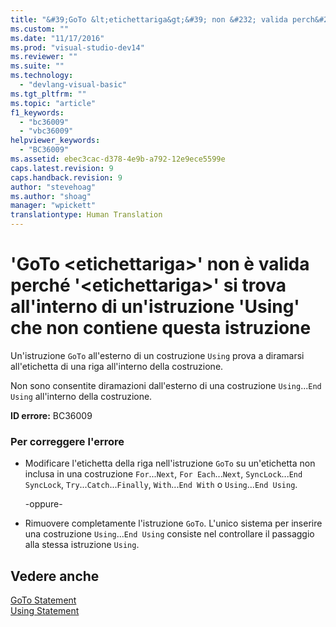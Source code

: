 ```yaml
---
title: "&#39;GoTo &lt;etichettariga&gt;&#39; non &#232; valida perch&#233; &#39;&lt;etichettariga&gt;&#39; si trova all&#39;interno di un&#39;istruzione &#39;Using&#39; che non contiene questa istruzione | Microsoft Docs"
ms.custom: ""
ms.date: "11/17/2016"
ms.prod: "visual-studio-dev14"
ms.reviewer: ""
ms.suite: ""
ms.technology: 
  - "devlang-visual-basic"
ms.tgt_pltfrm: ""
ms.topic: "article"
f1_keywords: 
  - "bc36009"
  - "vbc36009"
helpviewer_keywords: 
  - "BC36009"
ms.assetid: ebec3cac-d378-4e9b-a792-12e9ece5599e
caps.latest.revision: 9
caps.handback.revision: 9
author: "stevehoag"
ms.author: "shoag"
manager: "wpickett"
translationtype: Human Translation
---
```

# &#39;GoTo &lt;etichettariga&gt;&#39; non &#232; valida perch&#233; &#39;&lt;etichettariga&gt;&#39; si trova all&#39;interno di un&#39;istruzione &#39;Using&#39; che non contiene questa istruzione
Un'istruzione `GoTo` all'esterno di un costruzione `Using` prova a diramarsi all'etichetta di una riga all'interno della costruzione.  
  
 Non sono consentite diramazioni dall'esterno di una costruzione `Using`...`End Using` all'interno della costruzione.  
  
 **ID errore:** BC36009  
  
### Per correggere l'errore  
  
-   Modificare l'etichetta della riga nell'istruzione `GoTo` su un'etichetta non inclusa in una costruzione `For`...`Next`, `For Each`...`Next`, `SyncLock`...`End SyncLock`, `Try`...`Catch`...`Finally`, `With`...`End With` o `Using`...`End Using`.  
  
     \-oppure\-  
  
-   Rimuovere completamente l'istruzione `GoTo`. L'unico sistema per inserire una costruzione `Using`...`End Using` consiste nel controllare il passaggio alla stessa istruzione `Using`.  
  
## Vedere anche  
 [GoTo Statement](../../visual-basic/language-reference/statements/goto-statement.md)   
 [Using Statement](../../visual-basic/language-reference/statements/using-statement.md)